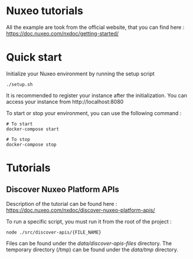 # Nuxeo tutorials

All the example are took from the official website, that you can find here : https://doc.nuxeo.com/nxdoc/getting-started/

# Quick start

Initialize your Nuxeo environment by running the setup script

    ./setup.sh

It is recommended to register your instance after the initialization. You can access your instance from http://localhost:8080

To start or stop your environment, you can use the following command :

    # To start
    docker-compose start

    # To stop
    docker-compose stop

# Tutorials

## Discover Nuxeo Platform APIs

Description of the tutorial can be found here : https://doc.nuxeo.com/nxdoc/discover-nuxeo-platform-apis/

To run a specific script, you must run it from the root of the project :

    node ./src/discover-apis/{FILE_NAME}

Files can be found under the *data/discover-apis-files* directory. The temporary directory (/tmp) can be found under the *data/tmp* directory.

